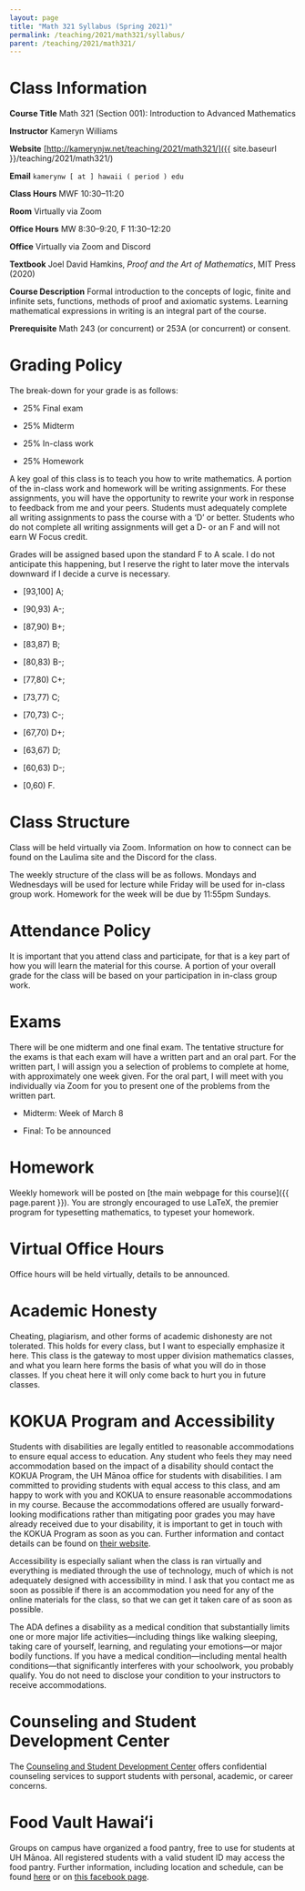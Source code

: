 ```yaml
---
layout: page
title: "Math 321 Syllabus (Spring 2021)"
permalink: /teaching/2021/math321/syllabus/
parent: /teaching/2021/math321/
---
```


Class Information
=====

**Course Title** Math 321 (Section 001): Introduction to Advanced Mathematics

**Instructor** Kameryn Williams

**Website** [http://kamerynjw.net/teaching/2021/math321/]({{ site.baseurl }}/teaching/2021/math321/)

**Email** `kamerynw [ at ] hawaii ( period ) edu`

**Class Hours** MWF 10:30–11:20

**Room** Virtually via Zoom

**Office Hours** MW 8:30–9:20, F 11:30–12:20

**Office** Virtually via Zoom and Discord

**Textbook** Joel David Hamkins, *Proof and the Art of Mathematics*, MIT Press (2020)

**Course Description** Formal introduction to the concepts of logic, finite and infinite sets, functions, methods of proof and axiomatic systems. Learning mathematical expressions in writing is an integral part of the course.

**Prerequisite** Math 243 (or concurrent) or 253A (or concurrent) or consent.


Grading Policy
=======

The break-down for your grade is as follows:

* 25% Final exam

* 25% Midterm

* 25% In-class work

* 25% Homework

A key goal of this class is to teach you how to write mathematics. A portion of the in-class work and homework will be writing assignments. For these assignments, you will have the opportunity to rewrite your work in response to feedback from me and your peers. Students must adequately complete all writing assignments to pass the course with a ‘D’ or better. Students who do not complete all writing assignments will get a D- or an F and will not earn W Focus credit.

Grades will be assigned based upon the standard F to A scale. I do not anticipate this happening, but I reserve the right to later move the intervals downward if I decide a curve is necessary.

* [93,100] A; 

* [90,93) A-; 

* [87,90) B+; 

* [83,87) B; 

* [80,83) B-; 

* [77,80) C+; 

* [73,77) C; 

* [70,73) C-; 

* [67,70) D+; 

* [63,67) D; 

* [60,63) D-; 

* [0,60) F. 

Class Structure
=====

Class will be held virtually via Zoom. Information on how to connect can be found on the Laulima site and the Discord for the class. 

The weekly structure of the class will be as follows. Mondays and Wednesdays will be used for lecture while Friday will be used for in-class group work. Homework for the week will be due by 11:55pm Sundays.

Attendance Policy
==========

It is important that you attend class and participate, for that is a key part of how you will learn the material for this course. A portion of your overall grade for the class will be based on your participation in in-class group work.

Exams
=====

There will be one midterm and one final exam. The tentative structure for the exams is that each exam will have a written part and an oral part. For the written part, I will assign you a selection of problems to complete at home, with approximately one week given. For the oral part, I will meet with you individually via Zoom for you to present one of the problems from the written part.

* Midterm: Week of March 8

* Final: To be announced


Homework
======

Weekly homework will be posted on [the main webpage for this course]({{ page.parent }}). You are strongly encouraged to use LaTeX, the premier program for typesetting mathematics, to typeset your homework.

Virtual Office Hours
=======

Office hours will be held virtually, details to be announced.


Academic Honesty
========

Cheating, plagiarism, and other forms of academic dishonesty are not tolerated.
This holds for every class, but I want to especially emphasize it here. This class is the gateway to most upper division mathematics classes, and what you learn here forms the basis of what you will do in those classes. If you cheat here it will only come back to hurt you in future classes. 

KOKUA Program and Accessibility
=====

Students with disabilities are legally entitled to reasonable accommodations to ensure equal access to education. Any student who feels they may need accommodation based on the impact of a disability should contact the KOKUA Program, the UH Mānoa office for students with disabilities. I am committed to providing students with equal access to this class, and am happy to work with you and KOKUA to ensure reasonable accommodations in my course. Because the accommodations offered are usually forward-looking modifications rather than mitigating poor grades you may have already received due to your disability, it is important to get in touch with the KOKUA Program as soon as you can. Further information and contact details can be found on [their website](http://www.hawaii.edu/kokua/). 

Accessibility is especially saliant when the class is ran virtually and everything is mediated through the use of technology, much of which is not adequately designed with accessibility in mind. I ask that you contact me as soon as possible if there is an accommodation you need for any of the online materials for the class, so that we can get it taken care of as soon as possible.

The ADA defines a disability as a medical condition that substantially limits one or more major life activities—including things like walking sleeping, taking care of yourself, learning, and regulating your emotions—or major bodily functions. If you have a medical condition—including mental health conditions—that significantly interferes with your schoolwork, you probably qualify. You do not need to disclose your condition to your instructors to receive accommodations. 



Counseling and Student Development Center
==========

The [Counseling and Student Development Center](http://www.manoa.hawaii.edu/counseling/) offers confidential counseling services to support students with personal, academic, or career concerns. 


Food Vault Hawaiʻi
====

Groups on campus have organized a food pantry, free to use for students at UH Mānoa. All registered students with a valid student ID may access the food pantry. Further information, including location and schedule, can be found [here](https://www.hawaii.edu/news/2018/11/30/manoa-food-pantry/) or on [this facebook page](https://www.facebook.com/foodvaulthawaii/).


